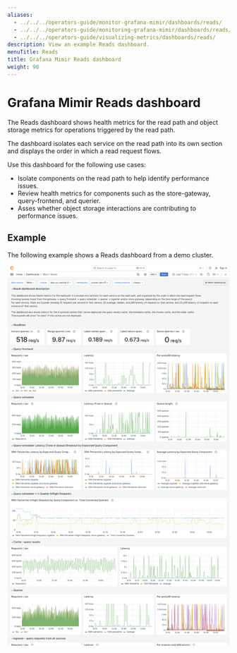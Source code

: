 ```yaml
---
aliases:
  - ../../../operators-guide/monitor-grafana-mimir/dashboards/reads/
  - ../../../operators-guide/monitoring-grafana-mimir/dashboards/reads/
  - ../../../operators-guide/visualizing-metrics/dashboards/reads/
description: View an example Reads dashboard.
menuTitle: Reads
title: Grafana Mimir Reads dashboard
weight: 90
---
```



# Grafana Mimir Reads dashboard

The Reads dashboard shows health metrics for the read path and object storage metrics for operations triggered by the read path.

The dashboard isolates each service on the read path into its own section and displays the order in which a read request flows.

Use this dashboard for the following use cases:

- Isolate components on the read path to help identify performance issues.
- Review health metrics for components such as the store-gateway, query-frontend, and querier.
- Asses whether object storage interactions are contributing to performance issues.

## Example

The following example shows a Reads dashboard from a demo cluster.

![Grafana Mimir reads dashboard](mimir-reads.png)
